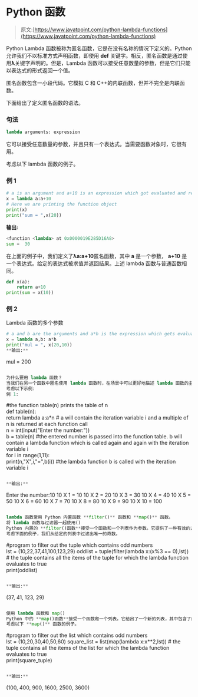 # Python 函数

> 原文:[https://www.javatpoint.com/python-lambda-functions](https://www.javatpoint.com/python-lambda-functions)

Python Lambda 函数被称为匿名函数，它是在没有名称的情况下定义的。Python 允许我们不以标准方式声明函数，即使用 **def** 关键字。相反，匿名函数是通过使用**λ**关键字声明的。但是，Lambda 函数可以接受任意数量的参数，但是它们只能以表达式的形式返回一个值。

匿名函数包含一小段代码。它模拟 C 和 C++的内联函数，但并不完全是内联函数。

下面给出了定义匿名函数的语法。

### 句法

```py
lambda arguments: expression     

```

它可以接受任意数量的参数，并且只有一个表达式。当需要函数对象时，它很有用。

考虑以下 lambda 函数的例子。

### 例 1

```py
# a is an argument and a+10 is an expression which got evaluated and returned.  
x = lambda a:a+10 
# Here we are printing the function object
print(x)
print("sum = ",x(20))

```

**输出:**

```py
<function <lambda> at 0x0000019E285D16A8>
sum =  30

```

在上面的例子中，我们定义了**λa:a+10**匿名函数，其中 **a** 是一个参数， **a+10** 是一个表达式。给定的表达式被求值并返回结果。上述 lambda 函数与普通函数相同。

```py
def x(a):
	return a+10
print(sum = x(10))

```

### 例 2

Lambda 函数的多个参数

```py
# a and b are the arguments and a*b is the expression which gets evaluated and returned.  
x = lambda a,b: a*b
print("mul = ", x(20,10))
**输出:**

```
mul =  200

```py

为什么要用 lambda 函数？
当我们在另一个函数中匿名使用 lambda 函数时，在场景中可以更好地描述 lambda 函数的主要作用。在 Python 中，lambda 函数可以用作**高阶函数**的参数，后者接受其他函数作为参数。
考虑以下示例:
例 1:

```
#the function table(n) prints the table of n  
def table(n):  
    return lambda a:a*n # a will contain the iteration variable i and a multiple of n is returned at each function call  
n = int(input("Enter the number:"))  
b = table(n) #the entered number is passed into the function table. b will contain a lambda function which is called again and again with the iteration variable i  
for i in range(1,11):  
    print(n,"X",i,"=",b(i)) #the lambda function b is called with the iteration variable i

```py

**输出:**

```
Enter the number:10
10 X 1 = 10 
10 X 2 = 20
10 X 3 = 30
10 X 4 = 40
10 X 5 = 50
10 X 6 = 60
10 X 7 = 70
10 X 8 = 80
10 X 9 = 90
10 X 10 = 100

```py

lambda 函数常用 Python 内置函数 **filter()** 函数和 **map()** 函数。
将 lambda 函数与过滤器一起使用()
Python 内置的 **filter()函数**接受一个函数和一个列表作为参数。它提供了一种有效的方法来过滤掉序列中的所有元素。它返回新的序列，在该序列中，函数评估为**真**。
考虑下面的例子，我们从给定的列表中过滤出唯一的奇数。

```
#program to filter out the tuple which contains odd numbers  
lst = (10,22,37,41,100,123,29)
oddlist = tuple(filter(lambda x:(x%3 == 0),lst)) # the tuple contains all the items of the tuple for which the lambda function evaluates to true  
print(oddlist)  

```py

**输出:**

```
(37, 41, 123, 29)

```py

使用 lambda 函数和 map()
Python 中的 **map()函数**接受一个函数和一个列表。它给出了一个新的列表，其中包含了函数为每个项目返回的所有修改过的项目。
考虑以下 **map()** 函数的例子。

```
#program to filter out the list which contains odd numbers  
lst = (10,20,30,40,50,60)
square_list = list(map(lambda x:x**2,lst)) # the tuple contains all the items of the list for which the lambda function evaluates to true  
print(square_tuple)  

```py

**输出:**

```
(100, 400, 900, 1600, 2500, 3600)

```py

```